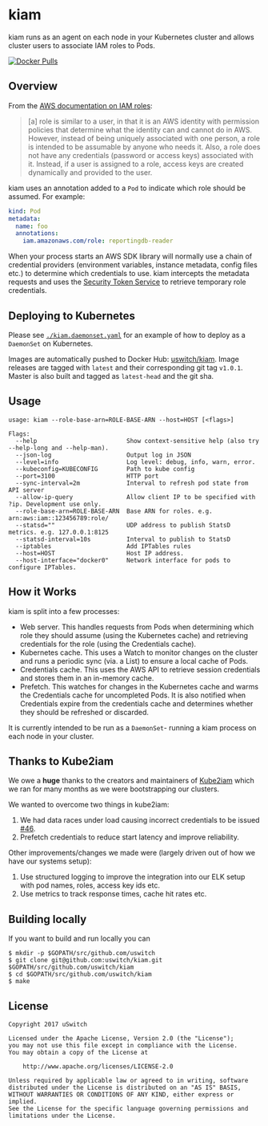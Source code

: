 # kiam
kiam runs as an agent on each node in your Kubernetes cluster and allows cluster users to associate IAM roles to Pods.

[![Docker Pulls](https://img.shields.io/docker/pulls/uswitch/kiam.svg)]()

## Overview
From the [AWS documentation on IAM roles](http://docs.aws.amazon.com/IAM/latest/UserGuide/id_roles.html):

> [a] role is similar to a user, in that it is an AWS identity with permission policies that determine what the identity can and cannot do in AWS. However, instead of being uniquely associated with one person, a role is intended to be assumable by anyone who needs it. Also, a role does not have any credentials (password or access keys) associated with it. Instead, if a user is assigned to a role, access keys are created dynamically and provided to the user.

kiam uses an annotation added to a `Pod` to indicate which role should be assumed. For example:

```yaml
kind: Pod
metadata:
  name: foo
  annotations:
    iam.amazonaws.com/role: reportingdb-reader
```

When your process starts an AWS SDK library will normally use a chain of credential providers (environment variables, instance metadata, config files etc.) to determine which credentials to use. kiam intercepts the metadata requests and uses the [Security Token Service](http://docs.aws.amazon.com/STS/latest/APIReference/Welcome.html) to retrieve temporary role credentials. 

## Deploying to Kubernetes

Please see [`./kiam.daemonset.yaml`](kiam.daemonset.yaml) for an example of how to deploy as a `DaemonSet` on Kubernetes.

Images are automatically pushed to Docker Hub: [uswitch/kiam](https://hub.docker.com/r/uswitch/kiam). Image releases are tagged with `latest` and their corresponding git tag `v1.0.1`. Master is also built and tagged as `latest-head` and the git sha.

## Usage
```
usage: kiam --role-base-arn=ROLE-BASE-ARN --host=HOST [<flags>]

Flags:
  --help                         Show context-sensitive help (also try --help-long and --help-man).
  --json-log                     Output log in JSON
  --level=info                   Log level: debug, info, warn, error.
  --kubeconfig=KUBECONFIG        Path to kube config
  --port=3100                    HTTP port
  --sync-interval=2m             Interval to refresh pod state from API server
  --allow-ip-query               Allow client IP to be specified with ?ip. Development use only.
  --role-base-arn=ROLE-BASE-ARN  Base ARN for roles. e.g. arn:aws:iam::123456789:role/
  --statsd=""                    UDP address to publish StatsD metrics. e.g. 127.0.0.1:8125
  --statsd-interval=10s          Interval to publish to StatsD
  --iptables                     Add IPTables rules
  --host=HOST                    Host IP address.
  --host-interface="docker0"     Network interface for pods to configure IPTables.
```

## How it Works
kiam is split into a few processes:

* Web server. This handles requests from Pods when determining which role they should assume (using the Kubernetes cache) and retrieving credentials for the role (using the Credentials cache).
* Kubernetes cache. This uses a Watch to monitor changes on the cluster and runs a periodic sync (via. a List) to ensure a local cache of Pods.
* Credentials cache. This uses the AWS API to retrieve session credentials and stores them in an in-memory cache.
* Prefetch. This watches for changes in the Kubernetes cache and warms the Credentials cache for uncompleted Pods. It is also notified when Credentials expire from the credentials cache and determines whether they should be refreshed or discarded.

It is currently intended to be run as a `DaemonSet`- running a kiam process on each node in your cluster.

## Thanks to Kube2iam
We owe a **huge** thanks to the creators and maintainers of [Kube2iam](https://github.com/jtblin/kube2iam) which we ran for many months as we were bootstrapping our clusters.

We wanted to overcome two things in kube2iam:

1. We had data races under load causing incorrect credentials to be issued [#46](https://github.com/jtblin/kube2iam/issues/46).
1. Prefetch credentials to reduce start latency and improve reliability.

Other improvements/changes we made were (largely driven out of how we have our systems setup):

1. Use structured logging to improve the integration into our ELK setup with pod names, roles, access key ids etc.
1. Use metrics to track response times, cache hit rates etc.

## Building locally
If you want to build and run locally you can

```
$ mkdir -p $GOPATH/src/github.com/uswitch
$ git clone git@github.com:uswitch/kiam.git $GOPATH/src/github.com/uswitch/kiam
$ cd $GOPATH/src/github.com/uswitch/kiam
$ make
```

## License

```
Copyright 2017 uSwitch

Licensed under the Apache License, Version 2.0 (the "License");
you may not use this file except in compliance with the License.
You may obtain a copy of the License at

    http://www.apache.org/licenses/LICENSE-2.0

Unless required by applicable law or agreed to in writing, software
distributed under the License is distributed on an "AS IS" BASIS,
WITHOUT WARRANTIES OR CONDITIONS OF ANY KIND, either express or implied.
See the License for the specific language governing permissions and
limitations under the License.
```